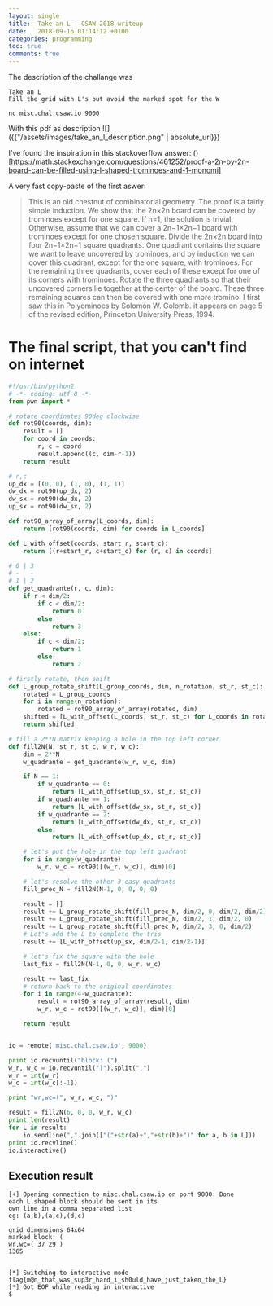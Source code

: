 ```yaml
---
layout: single
title:  Take an L - CSAW 2018 writeup
date:   2018-09-16 01:14:12 +0100
categories: programming 
toc: true
comments: true
---
```


The description of the challange was

```
Take an L
Fill the grid with L's but avoid the marked spot for the W

nc misc.chal.csaw.io 9000
```

With this pdf as description
![]({{"/assets/images/take_an_l_description.png" | absolute_url}})


I've found the inspiration in this stackoverflow answer: ()[https://math.stackexchange.com/questions/461252/proof-a-2n-by-2n-board-can-be-filled-using-l-shaped-trominoes-and-1-monomi]

A very fast copy-paste of the first aswer:
>This is an old chestnut of combinatorial geometry. The proof is a fairly simple induction. We show that the 2n×2n board can be covered by trominoes except for one square.
>If n=1, the solution is trivial.
>Otherwise, assume that we can cover a 2n−1×2n−1 board with trominoes except for one chosen square. Divide the 2n×2n board into four 2n−1×2n−1 square quadrants. One quadrant contains the square we want to leave uncovered by trominoes, and by induction we can cover this quadrant, except for the one square, with trominoes.
>For the remaining three quadrants, cover each of these except for one of its corners with trominoes. Rotate the three quadrants so that their uncovered corners lie together at the center of the board. These three remaining squares can then be covered with one more tromino.
>I first saw this in Polyominoes by Solomon W. Golomb. it appears on page 5 of the revised edition, Princeton University Press, 1994.

# The final script, that you can't find on internet

```python
#!/usr/bin/python2
# -*- coding: utf-8 -*-
from pwn import *

# rotate coordinates 90deg clockwise
def rot90(coords, dim):
    result = []
    for coord in coords:
        r, c = coord
        result.append((c, dim-r-1))
    return result

# r,c
up_dx = [(0, 0), (1, 0), (1, 1)]
dw_dx = rot90(up_dx, 2)
dw_sx = rot90(dw_dx, 2)
up_sx = rot90(dw_sx, 2)

def rot90_array_of_array(L_coords, dim):
    return [rot90(coords, dim) for coords in L_coords]

def L_with_offset(coords, start_r, start_c):
    return [(r+start_r, c+start_c) for (r, c) in coords]

# 0 | 3
# -   -
# 1 | 2
def get_quadrante(r, c, dim):
    if r < dim/2:
        if c < dim/2:
            return 0
        else:
            return 3
    else:
        if c < dim/2:
            return 1
        else:
            return 2

# firstly rotate, then shift
def L_group_rotate_shift(L_group_coords, dim, n_rotation, st_r, st_c):
    rotated = L_group_coords
    for i in range(n_rotation):
        rotated = rot90_array_of_array(rotated, dim)
    shifted = [L_with_offset(L_coords, st_r, st_c) for L_coords in rotated]
    return shifted

# fill a 2**N matrix keeping a hole in the top left corner
def fill2N(N, st_r, st_c, w_r, w_c):  
    dim = 2**N
    w_quadrante = get_quadrante(w_r, w_c, dim)

    if N == 1:
        if w_quadrante == 0:
            return [L_with_offset(up_sx, st_r, st_c)]
        if w_quadrante == 1:
            return [L_with_offset(dw_sx, st_r, st_c)]
        if w_quadrante == 2:
            return [L_with_offset(dw_dx, st_r, st_c)]
        else:
            return [L_with_offset(up_dx, st_r, st_c)]

    # let's put the hole in the top left quadrant
    for i in range(w_quadrante):
        w_r, w_c = rot90([(w_r, w_c)], dim)[0]

    # let's resolve the other 3 easy quadrants
    fill_prec_N = fill2N(N-1, 0, 0, 0, 0)

    result = []
    result += L_group_rotate_shift(fill_prec_N, dim/2, 0, dim/2, dim/2)
    result += L_group_rotate_shift(fill_prec_N, dim/2, 1, dim/2, 0)
    result += L_group_rotate_shift(fill_prec_N, dim/2, 3, 0, dim/2)
    # Let's add the L to complete the tris
    result += [L_with_offset(up_sx, dim/2-1, dim/2-1)]

    # let's fix the square with the hole
    last_fix = fill2N(N-1, 0, 0, w_r, w_c)

    result += last_fix
    # return back to the original coordinates
    for i in range(4-w_quadrante):
        result = rot90_array_of_array(result, dim)
        w_r, w_c = rot90([(w_r, w_c)], dim)[0]

    return result


io = remote('misc.chal.csaw.io', 9000)

print io.recvuntil("block: (")
w_r, w_c = io.recvuntil(")").split(",")
w_r = int(w_r)
w_c = int(w_c[:-1])

print "wr,wc=(", w_r, w_c, ")"

result = fill2N(6, 0, 0, w_r, w_c)
print len(result)
for L in result:
    io.sendline(",".join(["("+str(a)+","+str(b)+")" for a, b in L]))
print io.recvline()
io.interactive()
```

## Execution result
```
[+] Opening connection to misc.chal.csaw.io on port 9000: Done
each L shaped block should be sent in its
own line in a comma separated list
eg: (a,b),(a,c),(d,c)

grid dimensions 64x64
marked block: (
wr,wc=( 37 29 )
1365


[*] Switching to interactive mode
flag{m@n_that_was_sup3r_hard_i_sh0uld_have_just_taken_the_L}
[*] Got EOF while reading in interactive
$
```